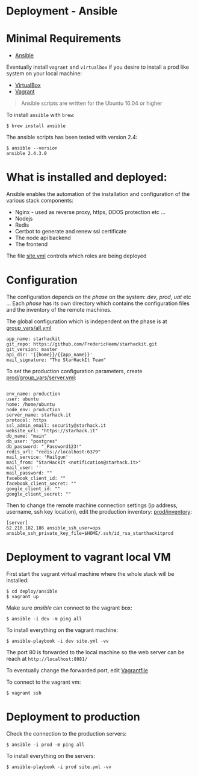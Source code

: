 Deployment - Ansible
==========

# Minimal Requirements

* [Ansible](http://www.ansible.com/)

Eventually install `vagrant` and `virtualbox` if you desire to install a prod like system on your local machine:

* [VirtualBox](https://www.virtualbox.org/)
* [Vagrant](https://www.vagrantup.com)


> Ansible scripts are written for the Ubuntu 16.04 or higher 

To install `ansible` with `brew`:
 
 ```
$ brew install ansible
 ```

The ansible scripts has been tested with version 2.4:
 ```
 $ ansible --version
ansible 2.4.3.0

 ```
# What is installed and deployed:

Ansible enables the automation of the installation and configuration of the various stack components:

* Nginx - used as reverse proxy, https, DDOS protection etc ...
* Nodejs
* Redis
* Certbot to generate and renew ssl certificate
* The node api backend
* The frontend

The file [site.yml](site.yml) controls which roles are being deployed

# Configuration

The configuration depends on the *phase* on the system: *dev*, *prod*, *uat* etc ...
Each *phase* has its own directory which contains the configuration files and the inventory of the remote machines.

The global configuration which is independent on the phase is at [group_vars/all.yml](group_vars/all.yml)

```
app_name: starhackit
git_repo: https://github.com/FredericHeem/starhackit.git
git_version: master
api_dir: '{{home}}/{{app_name}}'
mail_signature: "The StarHackIt Team"
```

To set the production configuration parameters, create [prod/group_vars/server.yml](prod/group_vars/server.yml):

```

env_name: production
user: ubuntu
home: /home/ubuntu
node_env: production
server_name: starhack.it
protocol: https
ssl_admin_email: security@starhack.it
website_url: "https://starhack.it"
db_name: "main"
db_user: "postgres"
db_password: "_Password123!"
redis_url: "redis://localhost:6379"
mail_service: 'Mailgun'
mail_from: "StarHackIt <notification@starhack.it>"
mail_user: ''
mail_password: ""
facebook_client_id: ""
facebook_client_secret: ""
google_client_id: ""
google_client_secret: ""

```

Then to change the remote machine connection settings (ip address, username, ssh key location), edit the production inventory: [prod/inventory](prod/inventory):

```
[server]
62.210.182.186 ansible_ssh_user=ops ansible_ssh_private_key_file=$HOME/.ssh/id_rsa_starthackitprod

```

# Deployment to vagrant local VM

First start the vagrant virtual machine where the whole stack will be installed:

    $ cd deploy/ansible
    $ vagrant up

Make sure _ansible_ can connect to the vagrant box:

    $ ansible -i dev -m ping all

To install everything on the vagrant machine:

    $ ansible-playbook -i dev site.yml -vv

The port 80 is forwarded to the local machine so
the web server can be reach at `http://localhost:8081/`

To eventually change the forwarded port, edit [Vagrantfile](Vagrantfile)

To connect to the vagrant vm:

    $ vagrant ssh


# Deployment to production

Check the connection to the production servers:

    $ ansible -i prod -m ping all

To install everything on the servers:

    $ ansible-playbook -i prod site.yml -vv
